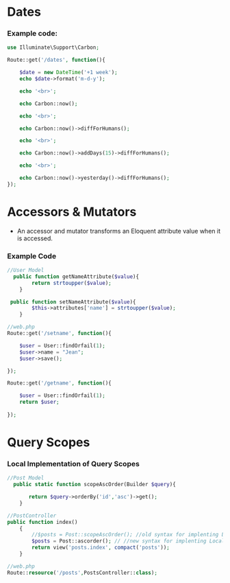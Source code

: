 # Dates
### Example code:
```php
use Illuminate\Support\Carbon;

Route::get('/dates', function(){

    $date = new DateTime('+1 week');
    echo $date->format('m-d-y');

    echo '<br>';

    echo Carbon::now();

    echo '<br>';

    echo Carbon::now()->diffForHumans();

    echo '<br>';

    echo Carbon::now()->addDays(15)->diffForHumans();

    echo '<br>';

    echo Carbon::now()->yesterday()->diffForHumans();
});
```
# Accessors & Mutators
- An accessor and mutator transforms an Eloquent attribute value when it is accessed.
### Example Code
```php
//User Model
  public function getNameAttribute($value){
        return strtoupper($value);
    }

 public function setNameAttribute($value){
        $this->attributes['name'] = strtoupper($value);
    }
```
```php
//web.php
Route::get('/setname', function(){

    $user = User::findOrfail(1);
    $user->name = "Jean";
    $user->save();

});

Route::get('/getname', function(){

    $user = User::findOrfail(1);
    return $user;
    
});
```
# Query Scopes
### Local Implementation of Query Scopes
```php
//Post Model 
  public static function scopeAscOrder(Builder $query){

       return $query->orderBy('id','asc')->get();
    }
```
```php
//PostController
public function index()
    {
        //$posts = Post::scopeAscOrder(); //old syntax for implenting Local Scopes
        $posts = Post::ascorder(); // //new syntax for implenting Local Scopes
        return view('posts.index', compact('posts'));
    }
```
```php
//web.php
Route::resource('/posts',PostsController::class);
```

